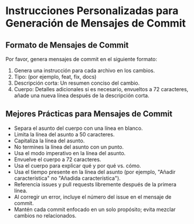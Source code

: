 # Instrucciones Personalizadas para Generación de Mensajes de Commit

## Formato de Mensajes de Commit
Por favor, genera mensajes de commit en el siguiente formato:

1. Genera una instrucción para cada archivo en los cambios.
2. Tipo: (por ejemplo, feat, fix, docs)
3. Descripción corta: Un resumen conciso del cambio.
4. Cuerpo: Detalles adicionales si es necesario, envueltos a 72 caracteres, añade una nueva línea después de la descripción corta.

## Mejores Prácticas para Mensajes de Commit
- Separa el asunto del cuerpo con una línea en blanco.
- Limita la línea del asunto a 50 caracteres.
- Capitaliza la línea del asunto.
- No termines la línea del asunto con un punto.
- Usa el modo imperativo en la línea del asunto.
- Envuelve el cuerpo a 72 caracteres.
- Usa el cuerpo para explicar qué y por qué vs. cómo.
- Usa el tiempo presente en la línea del asunto (por ejemplo, "Añadir característica" no "Añadida característica").
- Referencia issues y pull requests libremente después de la primera línea.
- Al corregir un error, incluye el número del issue en el mensaje de commit.
- Mantén cada commit enfocado en un solo propósito; evita mezclar cambios no relacionados.